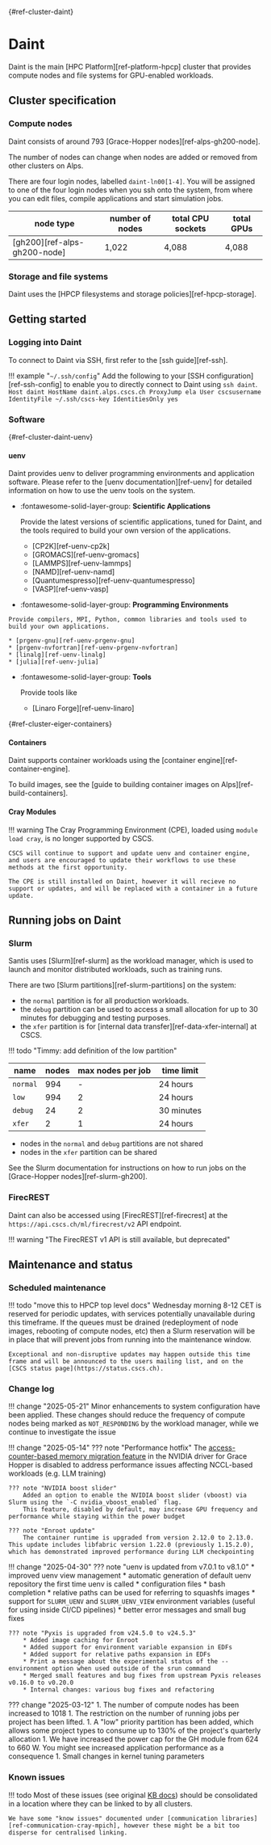 [](){#ref-cluster-daint}
# Daint

Daint is the main [HPC Platform][ref-platform-hpcp] cluster that provides compute nodes and file systems for GPU-enabled workloads.

## Cluster specification

### Compute nodes

Daint consists of around 793 [Grace-Hopper nodes][ref-alps-gh200-node].

The number of nodes can change when nodes are added or removed from other clusters on Alps.

There are four login nodes, labelled `daint-ln00[1-4]`.
You will be assigned to one of the four login nodes when you ssh onto the system, from where you can edit files, compile applications and start simulation jobs.

| node type | number of nodes | total CPU sockets | total GPUs |
|-----------|-----------------| ----------------- | ---------- |
| [gh200][ref-alps-gh200-node] | 1,022 | 4,088    | 4,088 |

### Storage and file systems

Daint uses the [HPCP filesystems and storage policies][ref-hpcp-storage].

## Getting started

### Logging into Daint

To connect to Daint via SSH, first refer to the [ssh guide][ref-ssh].

!!! example "`~/.ssh/config`"
    Add the following to your [SSH configuration][ref-ssh-config] to enable you to directly connect to Daint using `ssh daint`.
    ```
    Host daint
        HostName daint.alps.cscs.ch
        ProxyJump ela
        User cscsusername
        IdentityFile ~/.ssh/cscs-key
        IdentitiesOnly yes
    ```

### Software

[](){#ref-cluster-daint-uenv}
#### uenv

Daint provides uenv to deliver programming environments and application software.
Please refer to the [uenv documentation][ref-uenv] for detailed information on how to use the uenv tools on the system.

<div class="grid cards" markdown>

-   :fontawesome-solid-layer-group: __Scientific Applications__

    Provide the latest versions of scientific applications, tuned for Daint, and the tools required to build your own version of the applications.

     * [CP2K][ref-uenv-cp2k]
     * [GROMACS][ref-uenv-gromacs]
     * [LAMMPS][ref-uenv-lammps]
     * [NAMD][ref-uenv-namd]
     * [Quantumespresso][ref-uenv-quantumespresso]
     * [VASP][ref-uenv-vasp]

</div>

<div class="grid cards" markdown>

-    :fontawesome-solid-layer-group: __Programming Environments__

    Provide compilers, MPI, Python, common libraries and tools used to build your own applications.

    * [prgenv-gnu][ref-uenv-prgenv-gnu]
    * [prgenv-nvfortran][ref-uenv-prgenv-nvfortran]
    * [linalg][ref-uenv-linalg]
    * [julia][ref-uenv-julia]
</div>

<div class="grid cards" markdown>

-   :fontawesome-solid-layer-group: __Tools__

    Provide tools like 

    * [Linaro Forge][ref-uenv-linaro]
</div>

[](){#ref-cluster-eiger-containers}
#### Containers

Daint supports container workloads using the [container engine][ref-container-engine].

To build images, see the [guide to building container images on Alps][ref-build-containers].

#### Cray Modules

!!! warning
    The Cray Programming Environment (CPE), loaded using `module load cray`, is no longer supported by CSCS.

    CSCS will continue to support and update uenv and container engine, and users are encouraged to update their workflows to use these methods at the first opportunity.

    The CPE is still installed on Daint, however it will recieve no support or updates, and will be replaced with a container in a future update.

## Running jobs on Daint

### Slurm

Santis uses [Slurm][ref-slurm] as the workload manager, which is used to launch and monitor distributed workloads, such as training runs.

There are two [Slurm partitions][ref-slurm-partitions] on the system:

* the `normal` partition is for all production workloads.
* the `debug` partition can be used to access a small allocation for up to 30 minutes for debugging and testing purposes.
* the `xfer` partition is for [internal data transfer][ref-data-xfer-internal] at CSCS.

!!! todo "Timmy: add definition of the low partition"

| name | nodes  | max nodes per job | time limit |
| --   | --     | --                | -- |
| `normal` | 994        | -    | 24 hours |
| `low`    | 994        | 2    | 24 hours |
| `debug`  | 24         | 2    | 30 minutes |
| `xfer`   | 2          | 1    | 24 hours |

* nodes in the `normal` and `debug` partitions are not shared
* nodes in the `xfer` partition can be shared

See the Slurm documentation for instructions on how to run jobs on the [Grace-Hopper nodes][ref-slurm-gh200].

### FirecREST

Daint can also be accessed using [FirecREST][ref-firecrest] at the `https://api.cscs.ch/ml/firecrest/v2` API endpoint.

!!! warning "The FirecREST v1 API is still available, but deprecated"

## Maintenance and status

### Scheduled maintenance

!!! todo "move this to HPCP top level docs"
    Wednesday morning 8-12 CET is reserved for periodic updates, with services potentially unavailable during this timeframe. If the queues must be drained (redeployment of node images, rebooting of compute nodes, etc) then a Slurm reservation will be in place that will prevent jobs from running into the maintenance window. 

    Exceptional and non-disruptive updates may happen outside this time frame and will be announced to the users mailing list, and on the [CSCS status page](https://status.cscs.ch).

### Change log

!!! change "2025-05-21"
    Minor enhancements to system configuration have been applied.
    These changes should reduce the frequency of compute nodes being marked as `NOT_RESPONDING` by the workload manager, while we continue to investigate the issue

!!! change "2025-05-14"
    ??? note "Performance hotfix"
        The [access-counter-based memory migration feature](https://developer.nvidia.com/blog/cuda-toolkit-12-4-enhances-support-for-nvidia-grace-hopper-and-confidential-computing/#access-counter-based_migration_for_nvidia_grace_hopper_memory) in the NVIDIA driver for Grace Hopper is disabled to address performance issues affecting NCCL-based workloads (e.g. LLM training)

    ??? note "NVIDIA boost slider"
        Added an option to enable the NVIDIA boost slider (vboost) via Slurm using the `-C nvidia_vboost_enabled` flag.
        This feature, disabled by default, may increase GPU frequency and performance while staying within the power budget

    ??? note "Enroot update"
        The container runtime is upgraded from version 2.12.0 to 2.13.0. This update includes libfabric version 1.22.0 (previously 1.15.2.0), which has demonstrated improved performance during LLM checkpointing

!!! change "2025-04-30"
    ??? note "uenv is updated from v7.0.1 to v8.1.0"
        * improved uenv view management
        * automatic generation of default uenv repository the first time uenv is called
        * configuration files
        * bash completion
        * relative paths can be used for referring to squashfs images
        * support for `SLURM_UENV` and `SLURM_UENV_VIEW` environment variables (useful for using inside CI/CD pipelines)
        * better error messages and small bug fixes 

    ??? note "Pyxis is upgraded from v24.5.0 to v24.5.3"
        * Added image caching for Enroot
        * Added support for environment variable expansion in EDFs
        * Added support for relative paths expansion in EDFs
        * Print a message about the experimental status of the --environment option when used outside of the srun command
        * Merged small features and bug fixes from upstream Pyxis releases v0.16.0 to v0.20.0
        * Internal changes: various bug fixes and refactoring

??? change "2025-03-12"
    1. The number of compute nodes has been increased to 1018
    1. The restriction on the number of running jobs per project has been lifted.
    1. A "low" priority partition has been added, which allows some project types to consume up to 130% of the project's quarterly allocation
    1. We have increased the power cap for the GH module from 624 to 660 W. You might see increased application performance as a consequence 
    1. Small changes in kernel tuning parameters

### Known issues

!!! todo
    Most of these issues (see original [KB docs](https://confluence.cscs.ch/spaces/KB/pages/868811400/Daint.Alps#Daint.Alps-Knownissues)) should be consolidated in a location where they can be linked to by all clusters.

    We have some "know issues" documented under [communication libraries][ref-communication-cray-mpich], however these might be a bit too disperse for centralised linking.
